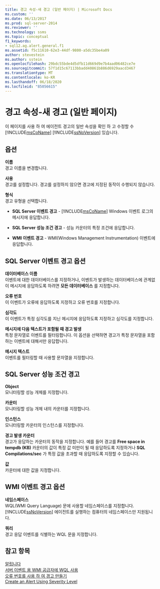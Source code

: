 ```yaml
---
title: 경고 속성-새 경고 (일반 페이지) | Microsoft Docs
ms.custom: ''
ms.date: 06/13/2017
ms.prod: sql-server-2014
ms.reviewer: ''
ms.technology: ssms
ms.topic: conceptual
f1_keywords:
- sql12.ag.alert.general.f1
ms.assetid: f5c11610-62e3-44df-9800-a5dc35be4a09
author: stevestein
ms.author: sstein
ms.openlocfilehash: 29bdc55bde4d5dfb11d669d9e7b4aad06482ce7e
ms.sourcegitcommit: 57f1d15c67113bbadd40861b886d6929aacd3467
ms.translationtype: MT
ms.contentlocale: ko-KR
ms.lasthandoff: 06/18/2020
ms.locfileid: "85056615"
---
```

# <a name="alert-properties-new-alert-general-page"></a>경고 속성-새 경고 (일반 페이지)
  이 페이지를 사용 하 여 에이전트 경고의 일반 속성을 확인 하 고 수정할 수 [!INCLUDE[msCoName](../../includes/msconame-md.md)] [!INCLUDE[ssNoVersion](../../includes/ssnoversion-md.md)] 있습니다.  
  
## <a name="options"></a>옵션  
 **이름**  
 경고 이름을 변경합니다.  
  
 **사용**  
 경고를 설정합니다. 경고를 설정하지 않으면 경고에 지정된 동작이 수행되지 않습니다.  
  
 **형식**  
 경고 유형을 선택합니다.  
  
-   **SQL Server 이벤트 경고** - [!INCLUDE[msCoName](../../includes/msconame-md.md)] Windows 이벤트 로그의 메시지에 응답합니다.  
  
-   **SQL Server 성능 조건 경고** - 성능 카운터의 특정 조건에 응답합니다.  
  
-   **WMI 이벤트 경고** - WMI(Windows Management Instrumentation) 이벤트에 응답합니다.  
  
## <a name="sql-server-event-alert-options"></a>SQL Server 이벤트 경고 옵션  
 **데이터베이스 이름**  
 이벤트에 대한 데이터베이스를 지정하거나, 이벤트가 발생하는 데이터베이스에 관계없이 메시지에 응답하도록 하려면 **모든 데이터베이스** 를 지정합니다.  
  
 **오류 번호**  
 이 이벤트가 오류에 응답하도록 지정하고 오류 번호를 지정합니다.  
  
 **심각도**  
 이 이벤트가 특정 심각도를 지닌 메시지에 응답하도록 지정하고 심각도를 지정합니다.  
  
 **메시지에 다음 텍스트가 포함될 때 경고 발생**  
 특정 문자열로 이벤트를 필터링합니다. 이 옵션을 선택하면 경고가 특정 문자열을 포함하는 이벤트에 대해서만 응답합니다.  
  
 **메시지 텍스트**  
 이벤트를 필터링할 때 사용할 문자열을 지정합니다.  
  
## <a name="sql-server-performance-condition-alerts"></a>SQL Server 성능 조건 경고  
 **Object**  
 모니터링할 성능 개체를 지정합니다.  
  
 **카운터**  
 모니터링할 성능 개체 내의 카운터를 지정합니다.  
  
 **인스턴스**  
 모니터링할 카운터의 인스턴스를 지정합니다.  
  
 **경고 발생 카운터**  
 경고가 응답하는 카운터의 동작을 지정합니다. 예를 들어 경고를 **Free space in tempdb (KB)** 카운터의 값이 특정 값 미만이 될 때 응답하도록 지정하거나 **SQL Compilations/sec** 가 특정 값을 초과할 때 응답하도록 지정할 수 있습니다.  
  
 **값**  
 카운터에 대한 값을 지정합니다.  
  
## <a name="wmi-event-alert-options"></a>WMI 이벤트 경고 옵션  
 **네임스페이스**  
 WQL(WMI Query Language) 문에 사용할 네임스페이스를 지정합니다. [!INCLUDE[ssNoVersion](../../includes/ssnoversion-md.md)] 에이전트를 실행하는 컴퓨터의 네임스페이스만 지원됩니다.  
  
 **쿼리**  
 경고 응답 이벤트를 식별하는 WQL 문을 지정합니다.  
  
## <a name="see-also"></a>참고 항목  
 [알립니다](alerts.md)   
 [서버 이벤트 용 WMI 공급자에 WQL 사용](../../relational-databases/wmi-provider-server-events/using-wql-with-the-wmi-provider-for-server-events.md)   
 [오류 번호를 사용 하 여 경고 만들기](create-an-alert-using-an-error-number.md)   
 [Create an Alert Using Severity Level](create-an-alert-using-severity-level.md)  
  
  
